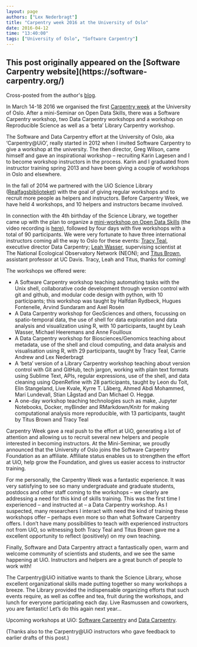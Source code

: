 ```yaml
---
layout: page
authors: ["Lex Nederbragt"]
title: "Carpentry week 2016 at the University of Oslo"
date: 2016-04-12
time: "13:40:00"
tags: ["University of Oslo", "Software Carpentry"]
---
```


<h2>This post originally appeared on the [Software Carpentry website](https://software-carpentry.org/)</h2>


Cross-posted from the author's [blog](https://flxlexblog.wordpress.com/2016/04/11/carpentry-week-2016-at-the-university-of-oslo).

In March 14-18 2016 we organised the first [Carpentry
week](http://www.ub.uio.no/english/about/news-and-events/events/ureal/2016/160314carpentryweek.html) at
the University of Oslo. After a mini-Seminar on Open Data Skills, there
was a Software Carpentry workshop, two Data Carpentry workshops and a
workshop on Reproducible Science as well as a ‘beta’ Library Carpentry
workshop.

The Software and Data Carpentry effort at the University of Oslo, aka
‘Carpentry@UiO’, really started in 2012 when I invited Software
Carpentry to give a workshop at the university. The then director, Greg
Wilson, came himself and gave an inspirational workshop – recruiting
Karin Lagesen and I to become workshop instructors in the process. Karin
and I graduated from instructor training spring 2013 and have been
giving a couple of workshops in Oslo and elsewhere.

In the fall of 2014 we partnered with the UiO
Science Library
([Realfagsbiblioteket](http://www.ub.uio.no/om/organisasjon/ureal/ureal/))
with the goal of giving regular workshops and to recruit more people as
helpers and instructors. Before Carpentry Week, we have held 4
workshops, and 10 helpers and instructors became involved.

In connection with the 4th birthday of the Science Library, we together
came up with the plan to organize a [mini-workshop on Open Data
Skills](http://www.ub.uio.no/english/about/news-and-events/events/ureal/2016/160314dataskills.html)
(the video recording is
[here](https://www.youtube.com/watch?v=609bPxVfrT0)), followed by four
days with five workshops with a total of 90 participants. We were very
fortunate to have three international instructors coming all the way to
Oslo for these events: [Tracy Teal](http://idyll.org/~tracyt/),
executive director Data Carpentry; [Leah
Wasser](http://www.neonscience.org/about/staff/leah-wasser), supervising
scientist at The National Ecological Observatory Network (NEON); and
[Titus Brown](http://ivory.idyll.org), assistant professor at UC Davis.
Tracy, Leah and Titus, thanks for coming!

The workshops we offered were:

-   A Software Carpentry workshop teaching automating tasks with the
    Unix shell, collaborative code development through version control
    with git and github, and modular code design with python, with 10
    participants; this workshop was taught by Halfdan Rydbeck, Hugues
    Fontenelle, Arvind Sundaram and Axel Rosén
-   A Data Carpentry workshop for GeoSciences and others, focussing on
    spatio-temporal data, the use of shell for data exploration and data
    analysis and visualization using R, with 10 participants, taught by
    Leah Wasser, Michael Heeremans and Anne Fouilloux
-   A Data Carpentry workshop for Biosciences/Genomics teaching about
    metadata, use of the shell and cloud computing, and data analysis
    and visualisation using R, with 29 participants, taught by Tracy
    Teal, Carrie Andrew and Lex Nederbragt
-   A ‘beta’ version of a Library Carpentry workshop teaching about
    version control with Git and GitHub, tech jargon, working with plain
    text formats using Sublime Text, APIs, regular expressions, use of
    the shell, and data cleaning using OpenRefine with 28 participants,
    taught by Leon du Toit, Elin Stangeland, Live Kvale, Kyrre T.
    Låberg, Ahmed Abdi Mohammed, Mari Lundevall, Stian Lågstad and Dan
    Michael O. Heggø.
-   A one-day workshop teaching technologies such as make, Jupyter
    Notebooks, Docker, myBinder and RMarkdown/Knitr for making
    computational analysis more reproducible, with 13 participants,
    taught by Titus Brown and Tracy Teal

Carpentry Week gave a real push to the effort at UiO, generating a lot
of attention and allowing us to recruit several new helpers and people
interested in becoming instructors. At the Mini-Seminar, we proudly
announced that the University of Oslo joins the Software Carpentry
Foundation as an affiliate. Affiliate status enables us to strengthen
the effort at UiO, help grow the Foundation, and gives us easier access
to instructor training.

For me personally, the Carpentry Week was a fantastic experience. It was
very satisfying to see so many undergraduate and graduate students,
postdocs and other staff coming to the workshops – we clearly are
addressing a need for this kind of skills training. This was the first
time I experienced – and instructed at – a Data Carpentry workshop. As I
suspected, many researchers I interact with need the kind of training
these workshops offer – perhaps even more so than what Software
Carpentry offers. I don’t have many possibilities to teach with
experienced instructors not from UiO, so witnessing both Tracy Teal and
Titus Brown gave me a excellent opportunity to reflect (positively) on
my own teaching.

Finally, Software and Data Carpentry attract a fantastically open, warm
and welcome community of scientists and students, and we see the same
happening at UiO. Instructors and helpers are a great bunch of people to
work with!

The Carpentry@UiO initiative wants to thank the Science Library, whose
excellent organizational skills made putting together so many workshops
a breeze. The Library provided the indispensable organizing efforts that
such events require, as well as coffee and tea, fruit during the
workshops, and lunch for everyone participating each day. Live Rasmussen
and coworkers, you are fantastic! Let’s do this again next year…

Upcoming workshops at UiO: [Software Carpentry](http://www.ub.uio.no/english/courses/other/software-carpentry/index.html) and
[Data Carpentry](http://www.ub.uio.no/english/courses/other/data-carpentry/index.html).

(Thanks also to the Carpentry@UiO instructors who gave feedback to
earlier drafts of this post.)

